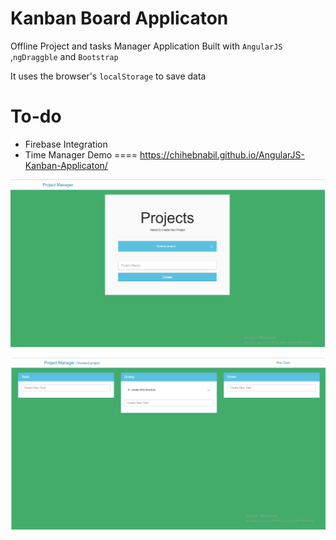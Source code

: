 Kanban Board Applicaton
==
Offline Project and tasks Manager Application Built with `AngularJS` ,`ngDraggble` and `Bootstrap`

It uses the browser's `localStorage` to save data

To-do
=======
- Firebase Integration
- Time Manager 
Demo
====
https://chihebnabil.github.io/AngularJS-Kanban-Applicaton/



![project_manager](/project_manager.png)

![task_manager](/task_manager.png)
